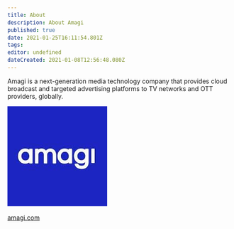 ```yaml
---
title: About
description: About Amagi
published: true
date: 2021-01-25T16:11:54.801Z
tags: 
editor: undefined
dateCreated: 2021-01-08T12:56:48.080Z
---
```


Amagi is a next-generation media technology company that provides cloud broadcast and targeted advertising platforms to TV networks and OTT providers, globally.

![amagi-blue.jpeg](/amagi-blue.jpeg)

[amagi.com](https://www.amagi.com/)


[amagi-organization]: https://www.amagi.com/

